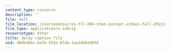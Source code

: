```yaml
---
content_type: resource
description: ''
file: null
file_location: /coursemedia/res-tll-004-stem-concept-videos-fall-2013/d04b46bcba7b553e87ab1ae2dbba98f8_ND89SWpkWgw.vtt
file_type: application/x-subrip
resourcetype: Other
title: 3play caption file
uid: d04b46bc-ba7b-553e-87ab-1ae2dbba98f8
---
```

